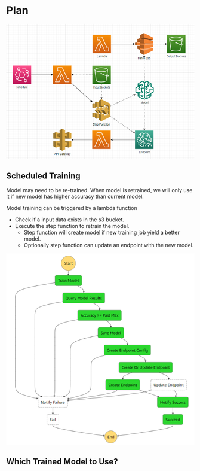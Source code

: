 # Plan



![image-20220331170749088](https://raw.githubusercontent.com/qinjie/picgo-images/main/image-20220331170749088.png)

## Scheduled Training

Model may need to be re-trained. When model is retrained, we will only use it if new model has higher accuracy than current model. 

Model training can be triggered by a lambda function

* Check if a input data exists in the s3 bucket.
* Execute the step function to retrain the model.
  * Step function will create model if new training job yield a better model.
  * Optionally step function can update an endpoint with the new model.

![image-20220331170933219](https://raw.githubusercontent.com/qinjie/picgo-images/main/image-20220331170933219.png)



## Which Trained Model to Use?

